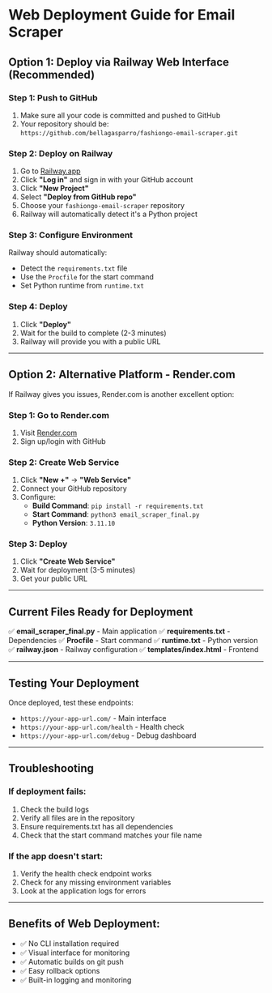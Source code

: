 # Web Deployment Guide for Email Scraper

## Option 1: Deploy via Railway Web Interface (Recommended)

### Step 1: Push to GitHub
1. Make sure all your code is committed and pushed to GitHub
2. Your repository should be: `https://github.com/bellagasparro/fashiongo-email-scraper.git`

### Step 2: Deploy on Railway
1. Go to [Railway.app](https://railway.app)
2. Click **"Log in"** and sign in with your GitHub account
3. Click **"New Project"**
4. Select **"Deploy from GitHub repo"**
5. Choose your `fashiongo-email-scraper` repository
6. Railway will automatically detect it's a Python project

### Step 3: Configure Environment
Railway should automatically:
- Detect the `requirements.txt` file
- Use the `Procfile` for the start command
- Set Python runtime from `runtime.txt`

### Step 4: Deploy
1. Click **"Deploy"** 
2. Wait for the build to complete (2-3 minutes)
3. Railway will provide you with a public URL

---

## Option 2: Alternative Platform - Render.com

If Railway gives you issues, Render.com is another excellent option:

### Step 1: Go to Render.com
1. Visit [Render.com](https://render.com)
2. Sign up/login with GitHub

### Step 2: Create Web Service
1. Click **"New +"** → **"Web Service"**
2. Connect your GitHub repository
3. Configure:
   - **Build Command**: `pip install -r requirements.txt`
   - **Start Command**: `python3 email_scraper_final.py`
   - **Python Version**: `3.11.10`

### Step 3: Deploy
1. Click **"Create Web Service"**
2. Wait for deployment (3-5 minutes)
3. Get your public URL

---

## Current Files Ready for Deployment

✅ **email_scraper_final.py** - Main application
✅ **requirements.txt** - Dependencies
✅ **Procfile** - Start command
✅ **runtime.txt** - Python version
✅ **railway.json** - Railway configuration
✅ **templates/index.html** - Frontend

---

## Testing Your Deployment

Once deployed, test these endpoints:
- `https://your-app-url.com/` - Main interface
- `https://your-app-url.com/health` - Health check
- `https://your-app-url.com/debug` - Debug dashboard

---

## Troubleshooting

### If deployment fails:
1. Check the build logs
2. Verify all files are in the repository
3. Ensure requirements.txt has all dependencies
4. Check that the start command matches your file name

### If the app doesn't start:
1. Verify the health check endpoint works
2. Check for any missing environment variables
3. Look at the application logs for errors

---

## Benefits of Web Deployment:
- ✅ No CLI installation required
- ✅ Visual interface for monitoring
- ✅ Automatic builds on git push
- ✅ Easy rollback options
- ✅ Built-in logging and monitoring 